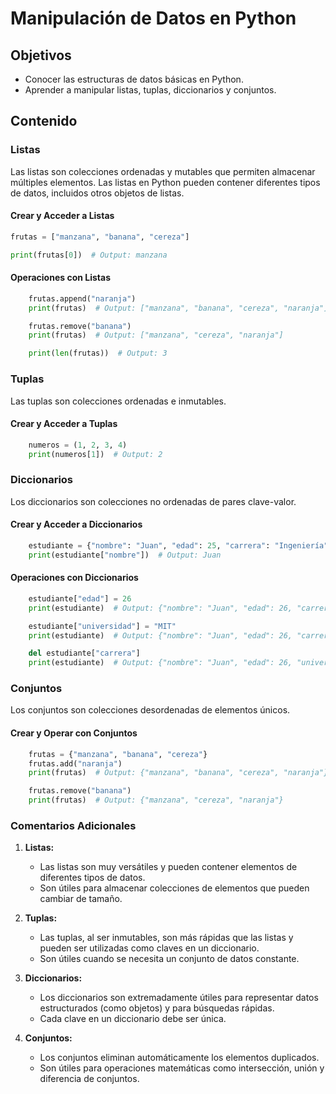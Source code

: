 # Manipulación de Datos en Python

## Objetivos

- Conocer las estructuras de datos básicas en Python.
- Aprender a manipular listas, tuplas, diccionarios y conjuntos.

## Contenido

### Listas

Las listas son colecciones ordenadas y mutables que permiten almacenar múltiples elementos. Las listas en Python pueden contener diferentes tipos de datos, incluidos otros objetos de listas.

#### Crear y Acceder a Listas

```python
frutas = ["manzana", "banana", "cereza"]

print(frutas[0])  # Output: manzana
```

#### Operaciones con Listas

```python
    frutas.append("naranja")
    print(frutas)  # Output: ["manzana", "banana", "cereza", "naranja"]

    frutas.remove("banana")
    print(frutas)  # Output: ["manzana", "cereza", "naranja"]

    print(len(frutas))  # Output: 3
```

### Tuplas

Las tuplas son colecciones ordenadas e inmutables.

#### Crear y Acceder a Tuplas

```python
    numeros = (1, 2, 3, 4)
    print(numeros[1])  # Output: 2
```

### Diccionarios

Los diccionarios son colecciones no ordenadas de pares clave-valor.

#### Crear y Acceder a Diccionarios

```python
    estudiante = {"nombre": "Juan", "edad": 25, "carrera": "Ingeniería"}
    print(estudiante["nombre"])  # Output: Juan
```

#### Operaciones con Diccionarios

```python
    estudiante["edad"] = 26
    print(estudiante)  # Output: {"nombre": "Juan", "edad": 26, "carrera": "Ingeniería"}

    estudiante["universidad"] = "MIT"
    print(estudiante)  # Output: {"nombre": "Juan", "edad": 26, "carrera": "Ingeniería", "universidad": "MIT"}

    del estudiante["carrera"]
    print(estudiante)  # Output: {"nombre": "Juan", "edad": 26, "universidad": "MIT"}
```

### Conjuntos

Los conjuntos son colecciones desordenadas de elementos únicos.

#### Crear y Operar con Conjuntos

```python
    frutas = {"manzana", "banana", "cereza"}
    frutas.add("naranja")
    print(frutas)  # Output: {"manzana", "banana", "cereza", "naranja"}

    frutas.remove("banana")
    print(frutas)  # Output: {"manzana", "cereza", "naranja"}
```

### Comentarios Adicionales

1. **Listas:**
   - Las listas son muy versátiles y pueden contener elementos de diferentes tipos de datos.
   - Son útiles para almacenar colecciones de elementos que pueden cambiar de tamaño.

2. **Tuplas:**
   - Las tuplas, al ser inmutables, son más rápidas que las listas y pueden ser utilizadas como claves en un diccionario.
   - Son útiles cuando se necesita un conjunto de datos constante.

3. **Diccionarios:**
   - Los diccionarios son extremadamente útiles para representar datos estructurados (como objetos) y para búsquedas rápidas.
   - Cada clave en un diccionario debe ser única.

4. **Conjuntos:**
   - Los conjuntos eliminan automáticamente los elementos duplicados.
   - Son útiles para operaciones matemáticas como intersección, unión y diferencia de conjuntos.

